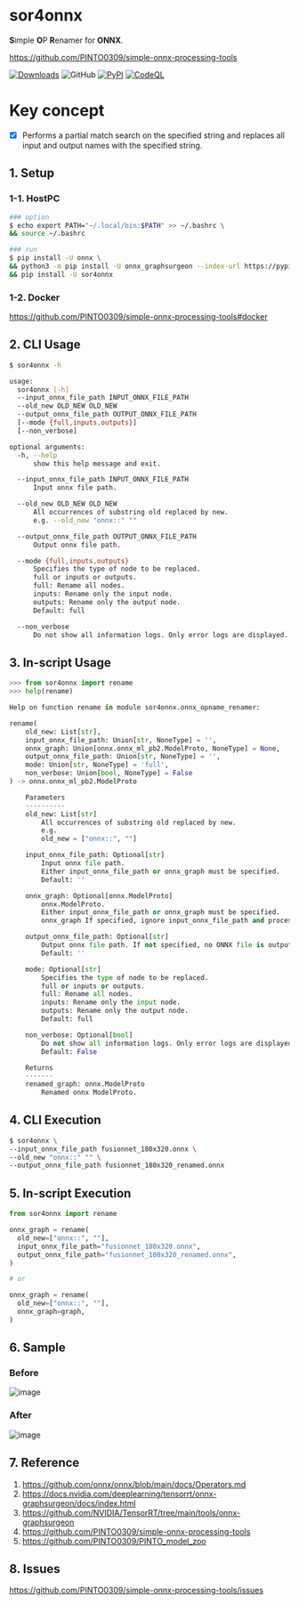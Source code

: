 # sor4onnx
**S**imple **O**P **R**enamer for **ONNX**.

https://github.com/PINTO0309/simple-onnx-processing-tools

[![Downloads](https://static.pepy.tech/personalized-badge/sor4onnx?period=total&units=none&left_color=grey&right_color=brightgreen&left_text=Downloads)](https://pepy.tech/project/sor4onnx) ![GitHub](https://img.shields.io/github/license/PINTO0309/sor4onnx?color=2BAF2B) [![PyPI](https://img.shields.io/pypi/v/sor4onnx?color=2BAF2B)](https://pypi.org/project/sor4onnx/) [![CodeQL](https://github.com/PINTO0309/sor4onnx/workflows/CodeQL/badge.svg)](https://github.com/PINTO0309/sor4onnx/actions?query=workflow%3ACodeQL)

# Key concept

- [x] Performs a partial match search on the specified string and replaces all input and output names with the specified string.

## 1. Setup
### 1-1. HostPC
```bash
### option
$ echo export PATH="~/.local/bin:$PATH" >> ~/.bashrc \
&& source ~/.bashrc

### run
$ pip install -U onnx \
&& python3 -m pip install -U onnx_graphsurgeon --index-url https://pypi.ngc.nvidia.com \
&& pip install -U sor4onnx
```
### 1-2. Docker
https://github.com/PINTO0309/simple-onnx-processing-tools#docker

## 2. CLI Usage
```bash
$ sor4onnx -h

usage:
  sor4onnx [-h]
  --input_onnx_file_path INPUT_ONNX_FILE_PATH
  --old_new OLD_NEW OLD_NEW
  --output_onnx_file_path OUTPUT_ONNX_FILE_PATH
  [--mode {full,inputs,outputs}]
  [--non_verbose]

optional arguments:
  -h, --help
      show this help message and exit.

  --input_onnx_file_path INPUT_ONNX_FILE_PATH
      Input onnx file path.

  --old_new OLD_NEW OLD_NEW
      All occurrences of substring old replaced by new.
      e.g. --old_new "onnx::" ""

  --output_onnx_file_path OUTPUT_ONNX_FILE_PATH
      Output onnx file path.

  --mode {full,inputs,outputs}
      Specifies the type of node to be replaced.
      full or inputs or outputs.
      full: Rename all nodes.
      inputs: Rename only the input node.
      outputs: Rename only the output node.
      Default: full

  --non_verbose
      Do not show all information logs. Only error logs are displayed.
```

## 3. In-script Usage
```python
>>> from sor4onnx import rename
>>> help(rename)

Help on function rename in module sor4onnx.onnx_opname_renamer:

rename(
    old_new: List[str],
    input_onnx_file_path: Union[str, NoneType] = '',
    onnx_graph: Union[onnx.onnx_ml_pb2.ModelProto, NoneType] = None,
    output_onnx_file_path: Union[str, NoneType] = '',
    mode: Union[str, NoneType] = 'full',
    non_verbose: Union[bool, NoneType] = False
) -> onnx.onnx_ml_pb2.ModelProto

    Parameters
    ----------
    old_new: List[str]
        All occurrences of substring old replaced by new.
        e.g.
        old_new = ["onnx::", ""]

    input_onnx_file_path: Optional[str]
        Input onnx file path.
        Either input_onnx_file_path or onnx_graph must be specified.
        Default: ''

    onnx_graph: Optional[onnx.ModelProto]
        onnx.ModelProto.
        Either input_onnx_file_path or onnx_graph must be specified.
        onnx_graph If specified, ignore input_onnx_file_path and process onnx_graph.

    output_onnx_file_path: Optional[str]
        Output onnx file path. If not specified, no ONNX file is output.
        Default: ''

    mode: Optional[str]
        Specifies the type of node to be replaced.
        full or inputs or outputs.
        full: Rename all nodes.
        inputs: Rename only the input node.
        outputs: Rename only the output node.
        Default: full

    non_verbose: Optional[bool]
        Do not show all information logs. Only error logs are displayed.
        Default: False

    Returns
    -------
    renamed_graph: onnx.ModelProto
        Renamed onnx ModelProto.
```

## 4. CLI Execution
```bash
$ sor4onnx \
--input_onnx_file_path fusionnet_180x320.onnx \
--old_new "onnx::" "" \
--output_onnx_file_path fusionnet_180x320_renamed.onnx
```

## 5. In-script Execution
```python
from sor4onnx import rename

onnx_graph = rename(
  old_new=["onnx::", ""],
  input_onnx_file_path="fusionnet_180x320.onnx",
  output_onnx_file_path="fusionnet_180x320_renamed.onnx",
)

# or

onnx_graph = rename(
  old_new=["onnx::", ""],
  onnx_graph=graph,
)
```

## 6. Sample
### Before
![image](https://user-images.githubusercontent.com/33194443/166736425-54b19eab-b025-441c-a1ce-79c075a9b26f.png)

### After
![image](https://user-images.githubusercontent.com/33194443/166736670-a784850b-bec3-4d74-95a4-dd67738ac481.png)

## 7. Reference
1. https://github.com/onnx/onnx/blob/main/docs/Operators.md
2. https://docs.nvidia.com/deeplearning/tensorrt/onnx-graphsurgeon/docs/index.html
3. https://github.com/NVIDIA/TensorRT/tree/main/tools/onnx-graphsurgeon
4. https://github.com/PINTO0309/simple-onnx-processing-tools
5. https://github.com/PINTO0309/PINTO_model_zoo

## 8. Issues
https://github.com/PINTO0309/simple-onnx-processing-tools/issues
